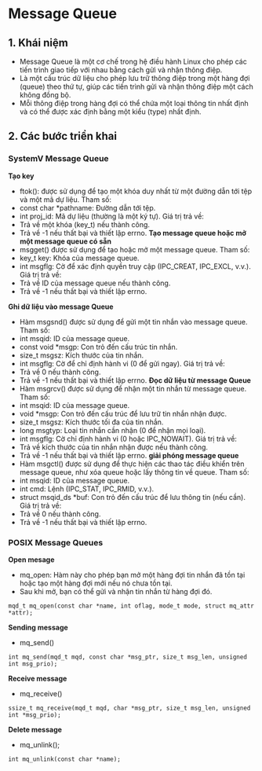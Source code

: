 # Message Queue

## 1. Khái niệm

- Message Queue là một cơ chế trong hệ điều hành Linux cho phép các tiến trình giao tiếp với nhau bằng cách gửi và nhận thông điệp.
- Là một cấu trúc dữ liệu cho phép lưu trữ thông điệp trong một hàng đợi (queue) theo thứ tự, giúp các tiến trình gửi và nhận thông điệp một cách không đồng bộ.
- Mỗi thông điệp trong hàng đợi có thể chứa một loại thông tin nhất định và có thể được xác định bằng một kiểu (type) nhất định.

## 2. Các bước triển khai

### SystemV Message Queue

**Tạo key**

- ftok(): được sử dụng để tạo một khóa duy nhất từ một đường dẫn tới tệp và một mã dự liệu.
  Tham số:
- const char \*pathname: Đường dẫn tới tệp.
- int proj_id: Mã dự liệu (thường là một ký tự).
  Giá trị trả về:
- Trả về một khóa (key_t) nếu thành công.
- Trả về -1 nếu thất bại và thiết lập errno.
  **Tạo message queue hoặc mở một message queue có sẵn**
- msgget() được sử dụng để tạo hoặc mở một message queue.
  Tham số:
- key_t key: Khóa của message queue.
- int msgflg: Cờ để xác định quyền truy cập (IPC_CREAT, IPC_EXCL, v.v.).
  Giá trị trả về:
- Trả về ID của message queue nếu thành công.
- Trả về -1 nếu thất bại và thiết lập errno.

**Ghi dữ liệu vào message Queue**

- Hàm msgsnd() được sử dụng để gửi một tin nhắn vào message queue.
  Tham số:
- int msqid: ID của message queue.
- const void \*msgp: Con trỏ đến cấu trúc tin nhắn.
- size_t msgsz: Kích thước của tin nhắn.
- int msgflg: Cờ để chỉ định hành vi (0 để gửi ngay).
  Giá trị trả về:
- Trả về 0 nếu thành công.
- Trả về -1 nếu thất bại và thiết lập errno.
  **Đọc dữ liệu từ message Queue**
- Hàm msgrcv() được sử dụng để nhận một tin nhắn từ message queue.
  Tham số:
- int msqid: ID của message queue.
- void \*msgp: Con trỏ đến cấu trúc để lưu trữ tin nhắn nhận được.
- size_t msgsz: Kích thước tối đa của tin nhắn.
- long msgtyp: Loại tin nhắn cần nhận (0 để nhận mọi loại).
- int msgflg: Cờ chỉ định hành vi (0 hoặc IPC_NOWAIT).
  Giá trị trả về:
- Trả về kích thước của tin nhắn nhận được nếu thành công.
- Trả về -1 nếu thất bại và thiết lập errno.
  **giải phóng message queue**
- Hàm msgctl() được sử dụng để thực hiện các thao tác điều khiển trên message queue, như xóa queue hoặc lấy thông tin về queue.
  Tham số:
- int msqid: ID của message queue.
- int cmd: Lệnh (IPC_STAT, IPC_RMID, v.v.).
- struct msqid_ds \*buf: Con trỏ đến cấu trúc để lưu thông tin (nếu cần).
  Giá trị trả về:
- Trả về 0 nếu thành công.
- Trả về -1 nếu thất bại và thiết lập errno.

### POSIX Message Queues

**Open mesage**

- mq_open: Hàm này cho phép bạn mở một hàng đợi tin nhắn đã tồn tại hoặc tạo một hàng đợi mới nếu nó chưa tồn tại.
- Sau khi mở, bạn có thể gửi và nhận tin nhắn từ hàng đợi đó.

```copy
mqd_t mq_open(const char *name, int oflag, mode_t mode, struct mq_attr *attr);
```

**Sending message**

- mq_send()

```copy
int mq_send(mqd_t mqd, const char *msg_ptr, size_t msg_len, unsigned int msg_prio);
```

**Receive message**

- mq_receive()

```copy
ssize_t mq_receive(mqd_t mqd, char *msg_ptr, size_t msg_len, unsigned int *msg_prio);
```

**Delete message**

- mq_unlink();

```copy
int mq_unlink(const char *name);
```
